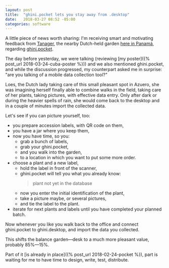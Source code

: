 ```yaml
---
layout: post
title:  "ghini.pocket lets you stay away from .desktop"
date:   2018-03-27 08:52 -05:00
categories: software
---
```


A little piece of news worth sharing: I'm receiving smart and motivating
feedback from [Tanager](http://tanagertourism.com/), the nearby Dutch-held
garden [here in Panamá](http://gardens.ghini.me/#garden=Tanager), regarding
[ghini.pocket](https://play.google.com/store/apps/details?id=me.ghini.pocket).

The day before yesterday, we were talking (reviewing [my poster]({% post_url
2018-03-24-cuba-poster %})) and we also mentioned ghini.pocket, and while
the discussion progressed, my counterpart asked me in surprise: "are you
talking of a mobile data collection tool?"

Loes, the Dutch lady taking care of this small pleasant spot in Azuero, she
was imagining herself finally able to combine walks in the field, taking
care of her plants, taking pictures, with effective data entry.  Only after
dark or during the heavier spells of rain, she would come back to the
desktop and in a couple of minutes import the collected data.

Let's see if you can picture yourself, too:

- you prepare accession labels, with QR code on them,
- you have a jar where you keep them,
- now you have time, so you:
  - grab a bunch of labels,
  - grab your ghini.pocket,
  - and you walk into the garden,
  - to a location in which you want to put some more order.
- choose a plant and a new label,
  - hold the label in front of the scanner,
  - ghini.pocket will tell you what you already know:
    > plant not yet in the database
  - now you enter the initial identification of the plant,
  - take a picture maybe, or several pictures,
  - and tie the label to the plant.
- iterate for next plants and labels until you have completed your planned batch.

Now whenever you like you walk back to the office and connect ghini.pocket
to ghini.desktop, and import the data you collected.

This shifts the balance garden—desk to a much more pleasant value, probably
85%—15%.

Part of it [is already in place]({% post_url 2018-02-24-pocket %}), part is
waiting for me to have time to design, write, test, distribute.
